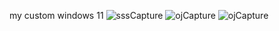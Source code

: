 my custom windows 11
![sssCapture](https://github.com/user-attachments/assets/ed746b07-6367-40de-aa36-999f74775d3b)
![ojCapture](https://github.com/user-attachments/assets/6ba8f661-0e1a-431a-92ba-5c612be02a3b)
![ojCapture](https://github.com/user-attachments/assets/9e188f7f-544c-4255-94a6-3fafe17badaa)
